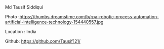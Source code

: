 Md Tausif Siddiqui

Photo :https://thumbs.dreamstime.com/b/rpa-robotic-process-automation-artificial-intelligence-technology-154440557.jpg

Location : India

Github: https://github.com/Tausif121/
